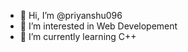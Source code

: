 - 👋 Hi, I’m @priyanshu096
- 👀 I’m interested in Web Developement
- 🌱 I’m currently learning  C++ 


<!---
priyanshu096/priyanshu096 is a ✨ special ✨ repository because its `README.md` (this file) appears on your GitHub profile.
You can click the Preview link to take a look at your changes.
--->
